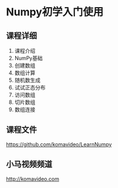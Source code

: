 Numpy初学入门使用
===============

## 课程详细

01. 课程介绍
02. NumPy基础
03. 创建数组
04. 数组计算
05. 随机数生成
06. 试试正态分布
07. 访问数组
08. 切片数组
09. 数组连接

## 课程文件

https://github.com/komavideo/LearnNumpy

## 小马视频频道

http://komavideo.com
